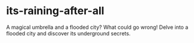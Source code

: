 # its-raining-after-all
A magical umbrella and a flooded city? What could go wrong! Delve into a flooded city and discover its underground secrets.
